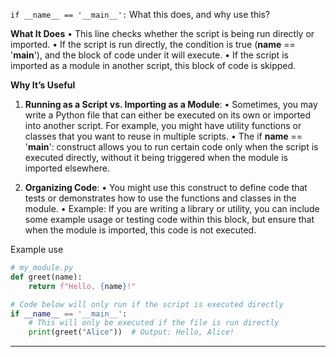 
`if __name__ == '__main__':` What this does, and why use this?

**What It Does**
• This line checks whether the script is being run directly or imported.
• If the script is run directly, the condition is true (__name__ == '__main__'), and the block of code under it will execute.
• If the script is imported as a module in another script, this block of code is skipped.

**Why It’s Useful**
1. **Running as a Script vs. Importing as a Module**:
• Sometimes, you may write a Python file that can either be executed on its own or imported into another script. For example, you might have utility functions or classes that you want to reuse in multiple scripts.
• The if __name__ == '__main__': construct allows you to run certain code only when the script is executed directly, without it being triggered when the module is imported elsewhere.

2. **Organizing Code**:
• You might use this construct to define code that tests or demonstrates how to use the functions and classes in the module.
• Example: If you are writing a library or utility, you can include some example usage or testing code within this block, but ensure that when the module is imported, this code is not executed.

Example use
```python
# my_module.py
def greet(name):
    return f"Hello, {name}!"

# Code below will only run if the script is executed directly
if __name__ == '__main__':
    # This will only be executed if the file is run directly
    print(greet("Alice"))  # Output: Hello, Alice!
```

---
